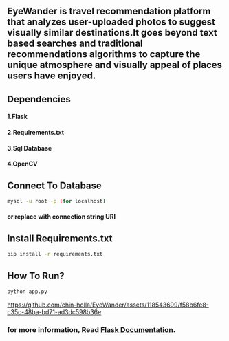 ## EyeWander is travel recommendation platform that analyzes user-uploaded photos to suggest visually similar destinations.It goes beyond text based searches and traditional recommendations algorithms to capture the unique atmosphere and visually appeal of places users have enjoyed.


## Dependencies 
#### 1.Flask
#### 2.Requirements.txt
#### 3.Sql Database
#### 4.OpenCV

## Connect To Database



```bash
mysql -u root -p (for localhost)
```
#### or replace with connection string URI

## Install Requirements.txt 
```bash
pip install -r requirements.txt
```


## How To Run?
```bash
python app.py
```

https://github.com/chin-holla/EyeWander/assets/118543699/f58b6fe8-c35c-48ba-bd71-ad3dc598b36e




### for more information, Read [Flask Documentation](https://flask.palletsprojects.com/en/3.0.x/api/).
